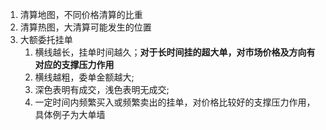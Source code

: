 1. 清算地图，不同价格清算的比重
2. 清算热图，大清算可能发生的位置
3. 大额委托挂单
	1. 横线越长，挂单时间越久；**对于长时间挂的超大单，对市场价格及方向有对应的支撑压力作用**
	2. 横线越粗，委单金额越大;
	3. 深色表明有成交，浅色表明无成交;
	4. 一定时间内频繁买入或频繁卖出的挂单，对价格比较好的支撑压力作用，具体例子为大单墙
